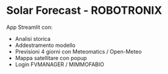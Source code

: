 # Solar Forecast - ROBOTRONIX

App Streamlit con:
- Analisi storica
- Addestramento modello
- Previsioni 4 giorni con Meteomatics / Open-Meteo
- Mappa satellitare con popup
- Login FVMANAGER / MIMMOFABIO
